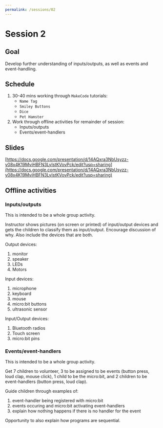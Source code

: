 ```yaml
---
permalink: /sessions/02
---
```

# Session 2

## Goal

Develop further understanding of inputs/outputs, as well as events and event-handling.

## Schedule

1. 30-40 mins working through `MakeCode` tutorials:
    - `Name Tag`
    - `Smiley Buttons`
    - `Dice`
    - `Pet Hamster`
2. Work through offline activities for remainder of session:
    - Inputs/outputs
    - Events/event-handlers


## Slides

[https://docs.google.com/presentation/d/14AQxra3NbUsyzz-y08x4K19MviHBFN3LyIstKVovPck/edit?usp=sharing](https://docs.google.com/presentation/d/14AQxra3NbUsyzz-y08x4K19MviHBFN3LyIstKVovPck/edit?usp=sharing)


## Offline activities

### Inputs/outputs

This is intended to be a whole group activity. 

Instructor shows pictures (on screen or printed) of input/output devices and gets the children to classify them as input/output.  Encourage discussion of why.  Also include the devices that are both.

Output devices:
1. monitor
2. speaker
3. LEDs
4. Motors

Input devices:
1. microphone
2. keyboard
3. mouse
4. micro:bit buttons
5. ultrasonic sensor

Input/Output devices:
1. Bluetooth radios
2. Touch screen
3. micro:bit pins

### Events/event-handlers

This is intended to be a whole group activity. 

Get 7 children to volunteer, 3 to be assigned to be events (button press, loud clap, mouse click), 1 child to be the micro:bit, and 2 children to be event-handlers (button press, loud clap).

Guide children through examples of:
1. event-handler being registered with micro:bit
2. events occuring and micro:bit activating event-handlers
3. explain how nothing happens if there is no handler for the event

Opportunity to also explain how programs are sequential.

